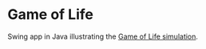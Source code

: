 # Game of Life
Swing app in Java illustrating the [Game of Life simulation](https://en.wikipedia.org/wiki/Conway%27s_Game_of_Life).
